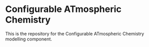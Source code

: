 # Configurable ATmospheric Chemistry

This is the repository for the Configurable ATmospheric Chemistry modelling component.

